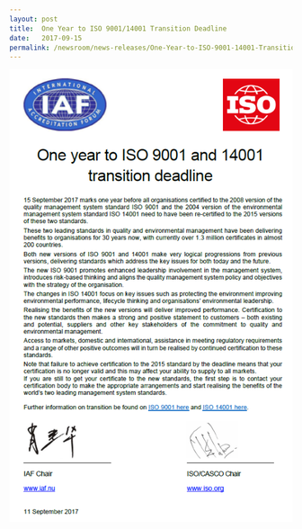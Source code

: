 ```yaml
---
layout: post
title:  One Year to ISO 9001/14001 Transition Deadline
date:   2017-09-15
permalink: /newsroom/news-releases/One-Year-to-ISO-9001-14001-Transition-Deadline
---
```


![IAF-ISO Joint Communique Sep 2017](/images/press-release/documents/IAF-ISO-Joint-Communique-Sep-2017.PNG)

